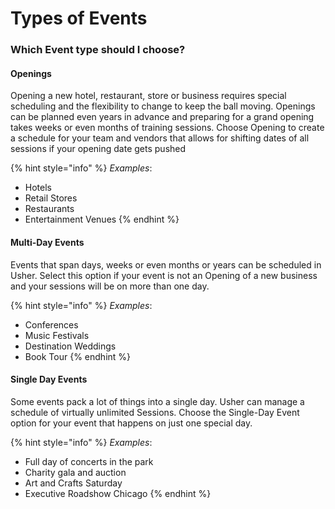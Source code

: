 # Types of Events

### Which Event type should I choose?

#### **Openings**

Opening a new hotel, restaurant, store or business requires special scheduling and the flexibility to change to keep the ball moving. Openings can be planned even years in advance and preparing for a grand opening takes weeks or even months of training sessions. Choose Opening to create a schedule for your team and vendors that allows for shifting dates of all sessions if your opening date gets pushed

{% hint style="info" %}
_Examples_: 

* Hotels
* Retail Stores
* Restaurants
* Entertainment Venues
{% endhint %}



#### **Multi-Day Events**

Events that span days, weeks or even months or years can be scheduled in Usher. Select this option if your event is not an Opening of a new business and your sessions will be on more than one day.

{% hint style="info" %}
_Examples_: 

* Conferences
* Music Festivals 
* Destination Weddings
* Book Tour
{% endhint %}

#### **Single Day Events**

Some events pack a lot of things into a single day. Usher can manage a schedule of virtually unlimited Sessions. Choose the Single-Day Event option for your event that happens on just one special day.

{% hint style="info" %}
_Examples_: 

* Full day of concerts in the park
* Charity gala and auction
* Art and Crafts Saturday
* Executive Roadshow Chicago
{% endhint %}


